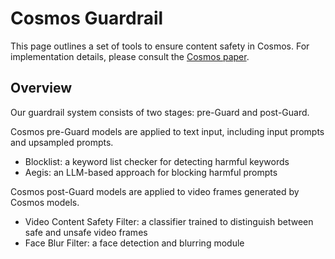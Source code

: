 # Cosmos Guardrail

This page outlines a set of tools to ensure content safety in Cosmos. For implementation details, please consult the [Cosmos paper](https://research.nvidia.com/publication/2025-01_cosmos-world-foundation-model-platform-physical-ai).

## Overview

Our guardrail system consists of two stages: pre-Guard and post-Guard.

Cosmos pre-Guard models are applied to text input, including input prompts and upsampled prompts.

* Blocklist: a keyword list checker for detecting harmful keywords
* Aegis: an LLM-based approach for blocking harmful prompts

Cosmos post-Guard models are applied to video frames generated by Cosmos models.

* Video Content Safety Filter: a classifier trained to distinguish between safe and unsafe video frames
* Face Blur Filter: a face detection and blurring module
